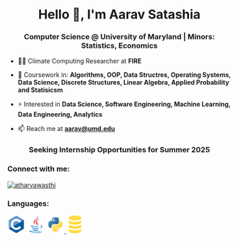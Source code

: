 <h1 align="center">Hello 👋, I'm Aarav Satashia</h1>
<h3 align="center">Computer Science @ University of Maryland | Minors: Statistics, Economics</h3>

- 👨‍💻 Climate Computing Researcher at **FIRE**
  
- 🌱 Coursework in:  **Algorithms, OOP, Data Structres, Operating Systems, Data Science, Discrete Structures, Linear Algebra, Applied Probability and Statisicsm**

- ⚡ Interested in **Data Science, Software Engineering, Machine Learning, Data Engineering, Analytics**

- 📫 Reach me at **aarav@umd.edu**

<h3 align = "center"> Seeking Internship Opportunities for Summer 2025 </h3>
<h3 align="left">Connect with me:</h3>
<p align="left">
<a href="(https://www.linkedin.com/in/aarav-satashia-a8094529b/)" target="blank"><img align="center" src="https://raw.githubusercontent.com/rahuldkjain/github-profile-readme-generator/master/src/images/icons/Social/linked-in-alt.svg" alt="atharvawasthi" height="30" width="40" /></a>
</p>


<h3 align="left">Languages:</h3>
<p align="left"><img src="https://raw.githubusercontent.com/devicons/devicon/master/icons/c/c-original.svg" alt="c" width="40" height="40"/> <img src="https://raw.githubusercontent.com/devicons/devicon/master/icons/java/java-original.svg" alt="java" width="40" height="40"/> <a href="https://www.python.org" target="_blank" rel="noreferrer"><img src="https://raw.githubusercontent.com/devicons/devicon/master/icons/python/python-original.svg" alt="python" width="40" height="40"/><a href="https://www.mysql.com/" target="_blank" rel="noreferrer">
 <a href="https://www.sql.org/" target="_blank" rel="noreferrer">
  <img src="https://raw.githubusercontent.com/devicons/devicon/master/icons/sql/sql-original.svg" alt="SQL" width="40" height="40"/>
</a></p>




